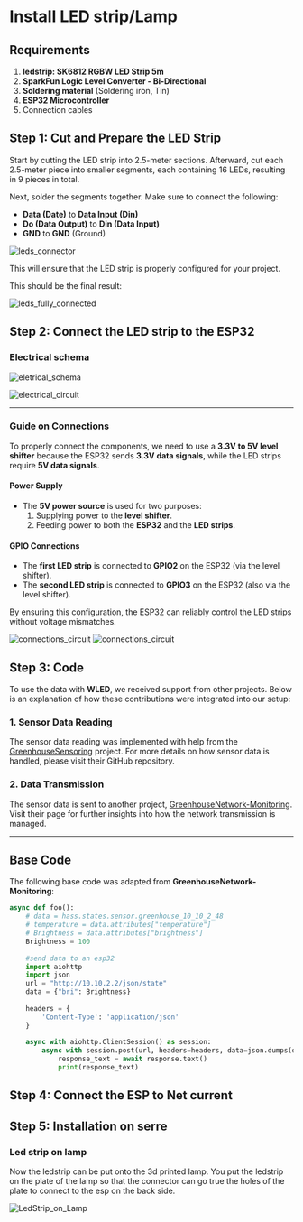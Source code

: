 # Install LED strip/Lamp

## Requirements

1. **ledstrip: SK6812 RGBW LED Strip 5m**
2. **SparkFun Logic Level Converter - Bi-Directional**
3. **Soldering material** (Soldering iron, Tin)
4. **ESP32 Microcontroller**
5. Connection cables

## Step 1: Cut and Prepare the LED Strip

Start by cutting the LED strip into 2.5-meter sections. Afterward, cut each 2.5-meter piece into smaller segments, each containing 16 LEDs, resulting in 9 pieces in total.

Next, solder the segments together. Make sure to connect the following:

- **Data (Date)** to **Data Input (Din)**
- **Do (Data Output)** to **Din (Data Input)**
- **GND** to **GND** (Ground)

![leds_connector](../images/Leds_Connector.jpg)

This will ensure that the LED strip is properly configured for your project.

This should be the final result:

![leds_fully_connected](../images/Leds_Fully_Connected.jpg)

## Step 2: Connect the LED strip to the ESP32

### Electrical schema

![eletrical_schema](../images/Wiring_architecture_diagram.png)

![electrical_circuit](../images/fullCircuit.png)

---

### Guide on Connections

To properly connect the components, we need to use a **3.3V to 5V level shifter** because the ESP32 sends **3.3V data signals**, while the LED strips require **5V data signals**.

#### Power Supply

- The **5V power source** is used for two purposes:
  1. Supplying power to the **level shifter**.
  2. Feeding power to both the **ESP32** and the **LED strips**.

#### GPIO Connections

- The **first LED strip** is connected to **GPIO2** on the ESP32 (via the level shifter).
- The **second LED strip** is connected to **GPIO3** on the ESP32 (also via the level shifter).

By ensuring this configuration, the ESP32 can reliably control the LED strips without voltage mismatches.

![connections_circuit](../images/frontSideCircuit2.png)
![connections_circuit](../images/backSideCircuit.png)

## Step 3: Code

To use the data with **WLED**, we received support from other projects. Below is an explanation of how these contributions were integrated into our setup:

### 1. Sensor Data Reading

The sensor data reading was implemented with help from the [GreenhouseSensoring](https://github.com/vives-project-xp/GreenhouseSensoring) project. For more details on how sensor data is handled, please visit their GitHub repository.

### 2. Data Transmission

The sensor data is sent to another project, [GreenhouseNetwork-Monitoring](https://github.com/vives-project-xp/GreenhouseNetwork-Monitoring). Visit their page for further insights into how the network transmission is managed.

---

## Base Code

The following base code was adapted from **GreenhouseNetwork-Monitoring**:

```python
async def foo():
    # data = hass.states.sensor.greenhouse_10_10_2_48
    # temperature = data.attributes["temperature"]
    # Brightness = data.attributes["brightness"]
    Brightness = 100
    
    #send data to an esp32
    import aiohttp
    import json
    url = "http://10.10.2.2/json/state"
    data = {"bri": Brightness}
    
    headers = {
        'Content-Type': 'application/json'
    }
    
    async with aiohttp.ClientSession() as session:
        async with session.post(url, headers=headers, data=json.dumps(data)) as response:
            response_text = await response.text()
            print(response_text)
```

## Step 4: Connect the ESP to Net current

## Step 5: Installation on serre

### Led strip on lamp

Now the ledstrip can be put onto the 3d printed lamp. You put the ledstrip on the plate of the lamp so that the connector can go true the holes of the plate to connect to the esp on the back side.

![LedStrip_on_Lamp](../images/led_strip_on_lamp.jpg)
